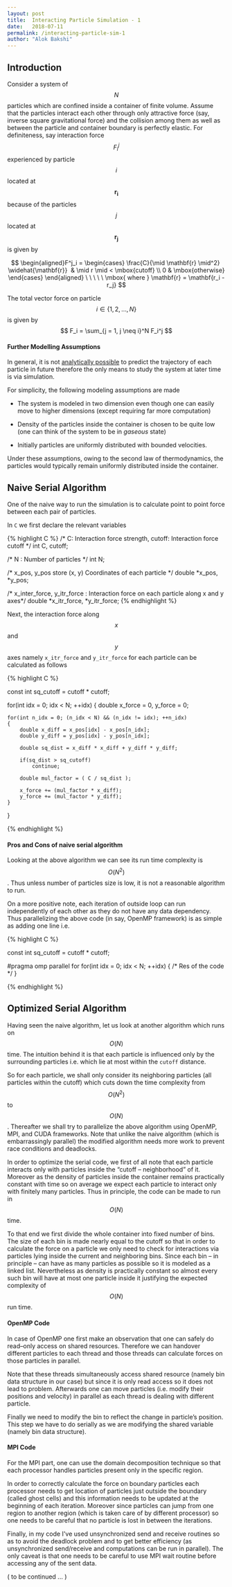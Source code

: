 ```yaml
---
layout: post
title:  Interacting Particle Simulation - 1
date:   2018-07-11 
permalink: /interacting-particle-sim-1
author: "Alok Bakshi"
---
```


## Introduction

Consider a system of $$ N $$ particles which are confined inside a container of finite volume. Assume that the particles interact each other through only attractive force (say, inverse square gravitational force) and the collision among them as well as between the particle and container boundary is perfectly elastic. For definiteness, say interaction force $$ F^j_i $$ experienced by particle $$ i $$ located at $$ \mathbf{r_i} $$ because of the particles $$ j $$ located at $$ \mathbf{r_j} $$ is given by  

$$ 
\begin{aligned}F^j_i = \begin{cases} \frac{C}{\mid \mathbf{r} \mid^2}  \widehat{\mathbf{r}}  & \mid r \mid < \mbox{cutoff} \\ 0 & \mbox{otherwise} \end{cases} \end{aligned} \ \ \ \ \ \mbox{ where } \mathbf{r} =  \mathbf{r_i - r_j} 
$$

The total vector force on particle $$ i \in \left\{ 1, 2, \ldots, N \right\} $$ is given by 
$$
F_i = \sum_{j = 1, j \neq i}^N F_i^j
$$

#### Further Modelling Assumptions

In general, it is not [analytically possible](https://en.wikipedia.org/wiki/N-body_problem) to predict the trajectory of each particle in future therefore the only means to study the system at later time is via simulation.  

For simplicity, the following modeling assumptions are made

* The system is modeled in two dimension even though one can easily move to higher dimensions (except requiring far more computation)

* Density of the particles inside the container is chosen to be quite low (one can think of the system to be in *gaseous* state)
	
* Initially particles are uniformly distributed with bounded velocities. 


Under these assumptions, owing to the second law of thermodynamics, the particles would typically remain uniformly distributed inside the container.


## Naive Serial Algorithm

One of the naive way to run the simulation is to calculate point to point force between each pair of particles. 

In `C` we first declare the relevant variables

{% highlight C %}
/* C: Interaction force strength, cutoff: Interaction force cutoff */
int C, cutoff;

/* N : Number of particles */
int N;

/* x_pos, y_pos store (x, y) Coordinates of each particle */
double *x_pos, *y_pos;

/* x_inter_force, y_itr_force : Interaction force on each particle along x and y axes*/
double *x_itr_force, *y_itr_force;
{% endhighlight %}

Next, the interaction force along $$ x $$ and $$ y $$ axes namely `x_itr_force` and `y_itr_force` for each particle can be calculated as follows

{% highlight C %}

const int sq_cutoff = cutoff * cutoff;

for(int idx = 0; idx < N; ++idx)
{
    double x_force = 0, y_force = 0;

    for(int n_idx = 0; (n_idx < N) && (n_idx != idx); ++n_idx)
    {
        double x_diff = x_pos[idx] - x_pos[n_idx];
        double y_diff = y_pos[idx] - y_pos[n_idx];

        double sq_dist = x_diff * x_diff + y_diff * y_diff;

        if(sq_dist > sq_cutoff)
            continue;

        double mul_factor = ( C / sq_dist );

        x_force += (mul_factor * x_diff);
        y_force += (mul_factor * y_diff);
    }

}

{% endhighlight %}

#### Pros and Cons of naive serial algorithm

Looking at the above algorithm we can see its run time complexity is $$ O(N^2) $$. Thus unless number of particles size is low, it is not a reasonable algorithm to run. 

On a more positive note, each iteration of outside loop can run independently of each other as they do not have any data dependency. Thus parallelizing the above code (in say, OpenMP framework) is as simple as adding one line i.e.

{% highlight C %}

const int sq_cutoff = cutoff * cutoff;

#pragma omp parallel for
for(int idx = 0; idx < N; ++idx)
{
    /* Res of the code */
}

{% endhighlight %}

## Optimized Serial Algorithm

Having seen the naive algorithm, let us look at another algorithm which runs on $$ O(N) $$ time. The intuition behind it is that each particle is influenced only by the surrounding particles i.e. which lie at most within the `cutoff` distance. 

So for each particle, we shall only consider its neighboring particles (all particles within the cutoff) which cuts down the time complexity from $$ O(N^2) $$ to $$ O(N) $$. Thereafter we shall try to parallelize the above algorithm using OpenMP, MPI, and CUDA frameworks. Note that unlike the naive algorithm (which is embarrassingly parallel) the modified algorithm needs more work to prevent race conditions and deadlocks.


In order to optimize the serial code, we first of all note that each particle interacts only with particles inside the “cutoff – neighborhood” of it. Moreover as the density of particles inside the container remains practically constant with time so on average we expect each particle to interact only with finitely many particles. Thus in principle, the code can be made to run in $$ O(N) $$ time.

To that end we first divide the whole container into fixed number of bins. The size of each bin is made nearly equal to the cutoff so that in order to calculate the force on a particle we only need to check for interactions via particles lying inside the current and neighboring bins. Since each bin – in principle – can have as many particles as possible so it is modeled as a linked list. Nevertheless as density is practically constant so almost every such bin will have at most one particle inside it justifying the expected complexity of $$ O(N) $$ run time.

#### OpenMP Code

In case of OpenMP one first make an observation that one can safely do read–only access on shared resources. Therefore we can handover different particles to each thread and those threads can calculate forces on those particles in parallel.

Note that these threads simultaneously access shared resource (namely bin data structure in our case) but since it is only read access so it does not lead to problem. Afterwards one can move particles (i.e. modify their positions and velocity) in parallel as each thread is dealing with different particle.

Finally we need to modify the bin to reflect the change in particle’s position. This step we have to do serially as we are modifying the shared variable (namely bin data structure).

#### MPI Code

For the MPI part, one can use the domain decomposition technique so that each processor handles particles present only in the specific region.

In order to correctly calculate the force on boundary particles each processor needs to get location of particles just outside the boundary (called ghost cells) and this information needs to be updated at the beginning of each iteration. Moreover since particles can jump from one region to another region (which is taken care of by different processor) so one needs to be careful that no particle is lost in between the iterations.

Finally, in my code I've used unsynchronized send and receive routines so as to avoid the deadlock problem and to get better efficiency (as unsynchronized send/receive and computations can be run in parallel). The only caveat is that one needs to be careful to use MPI wait routine before accessing any of the sent data.


( to be continued ... ) 